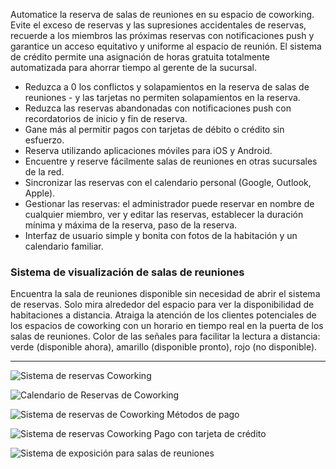 Automatice la reserva de salas de reuniones en su espacio de coworking. Evite el exceso de reservas y las supresiones accidentales de reservas, recuerde a los miembros las próximas reservas con notificaciones push y garantice un acceso equitativo y uniforme al espacio de reunión. El sistema de crédito permite una asignación de horas gratuita totalmente automatizada para ahorrar tiempo al gerente de la sucursal.

- Reduzca a 0 los conflictos y solapamientos en la reserva de salas de reuniones - y las tarjetas no permiten solapamientos en la reserva.
- Reduzca las reservas abandonadas con notificaciones push con recordatorios de inicio y fin de reserva.
- Gane más al permitir pagos con tarjetas de débito o crédito sin esfuerzo.
- Reserva utilizando aplicaciones móviles para iOS y Android.
- Encuentre y reserve fácilmente salas de reuniones en otras sucursales de la red.
- Sincronizar las reservas con el calendario personal (Google, Outlook, Apple).
- Gestionar las reservas: el administrador puede reservar en nombre de cualquier miembro, ver y editar las reservas, establecer la duración mínima y máxima de la reserva, paso de la reserva.
- Interfaz de usuario simple y bonita con fotos de la habitación y un calendario familiar.

### Sistema de visualización de salas de reuniones

Encuentra la sala de reuniones disponible sin necesidad de abrir el sistema de reservas. Solo mira alrededor del espacio para ver la disponibilidad de habitaciones a distancia. Atraiga la atención de los clientes potenciales de los espacios de coworking con un horario en tiempo real en la puerta de los salas de reuniones. Color de las señales para facilitar la lectura a distancia: verde (disponible ahora), amarillo (disponible pronto), rojo (no disponible).

---

![Sistema de reservas Coworking](https://s3.ap-northeast-2.amazonaws.com/marketing.feature.andcards.com/booking-rooms.jpg)


![Calendario de Reservas de Coworking](https://s3.ap-northeast-2.amazonaws.com/marketing.feature.andcards.com/booking-calendar.jpg)


![Sistema de reservas de Coworking Métodos de pago](https://s3.ap-northeast-2.amazonaws.com/marketing.feature.andcards.com/booking-payment-methods.jpg)


![Sistema de reservas Coworking Pago con tarjeta de crédito](https://s3.ap-northeast-2.amazonaws.com/marketing.feature.andcards.com/booking-pay-with-card.jpg)


![Sistema de exposición para salas de reuniones](https://s3.ap-northeast-2.amazonaws.com/marketing.feature.andcards.com/booking-display.jpg)